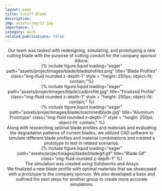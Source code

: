 ```yaml
---
layout: page
title: Cutoff Blade
description: 
img: assets/img/12.jpg
importance: 1
category: work
related_publications: false
---
```

<div style="text-align: center;">
Our team was tasked with redesigning, simulating, and prototyping a new cutting blade with the purpose of cutting conduit for the company sponsor Atkore.
<div>
  

<div class="row">
    <div class="col-sm mt-3 mt-md-0">
        {% include figure.liquid loading="eager" path="assets/projectimages/blade/bladeprofiles.png" title="Blade Profiles" class="img-fluid rounded z-depth-1" style = "height: 250px; object-fit: contain;"%}
    </div>
    <div class="col-sm mt-3 mt-md-0">
        {% include figure.liquid loading="eager" path="assets/projectimages/blade/cadprofile.jpg" title="Finalized Profile" class="img-fluid rounded z-depth-1" style = "height: 250px; object-fit: contain;" %}
    </div>
    <div class="col-sm mt-3 mt-md-0">
        {% include figure.liquid loading="eager" path="assets/projectimages/blade/machinedblade.jpg" title="Aluminum Prototype" class="img-fluid rounded z-depth-1" style = "height: 250px; object-fit: contain;" %}
    </div>
</div>
<div class="caption">
    Along with researching optimal blade profiles and materials and evaluating the degradation patterns of current blades, we utilized CAD software to simulate different blade profiles and material combinations and created a prototype to test in related scenarios.
</div>
<div class="row justify-content-center">
    <div class="col-sm-auto mt-3 mt-md-0">
        {% include figure.liquid loading="eager" path="assets/projectimages/blade/bladegif.gif" title="Blade Gif" class="img-fluid rounded z-depth-1" %}
    </div>
</div>
<div class="caption">
    The simulation was created using Solidworks and Ansys
</div>
<div style="text-align: center;">
We finalized a new blade profile with optimal materials that we showcased with a prototype to the company sponsor. We also developed a base and outlined the next steps for another group to create more accurate simulations.
<div>
